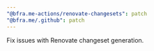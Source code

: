 ```yaml
---
"@bfra.me-actions/renovate-changesets": patch
"@bfra.me/.github": patch
---
```


Fix issues with Renovate changeset generation.
  